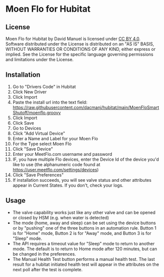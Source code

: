 # Moen Flo for Hubitat

## License
Moen Flo for Hubitat by David Manuel is licensed under [CC BY 4.0](https://creativecommons.org/licenses/by/4.0).
Software distributed under the License is distributed on an "AS IS" BASIS, WITHOUT WARRANTIES OR CONDITIONS OF ANY KIND, either express or implied. See the License for the specific language governing permissions and limitations under the License.

## Installation
1. Go to "Drivers Code" in Hubitat
2. Click New Driver
3. Click Import
4. Paste the install url into the text field: https://raw.githubusercontent.com/dacmanj/hubitat/main/MoenFloSmartShutoff/moenflo.groovy
5. Click Import
6. Click Save
7. Go to Devices
8. Click "Add Virtual Device"
9. Enter a Name and Label for your Moen Flo
10. For the Type select Moen Flo
11. Click "Save Device"
12. Enter your MeetFlo.com username and password
13. IF, you have multiple Flo devices, enter the Device Id of the device you'd like to use (the alphanumeric code found at https://user.meetflo.com/settings/devices)
14. Click "Save Preferences"
15. If installation succeeds, you will see valve status and other attributes appear in Current States. If you don't, check your logs.

## Usage
- The valve capability works just like any other valve and can be opened or closed by HSM (e.g. when water is detected)
- The mode (home, away and sleep) can be set using the device buttons or by "pushing" one of the three buttons in an automation rule. Button 1 is for "Home" mode, Button 2 is for "Away" mode, and Button 3 is for "Sleep" mode.
- The API requires a timeout value for "Sleep" mode to return to another mode. The default is to return to Home mode after 120 minutes, but can be changed in the preferences.
- The Manual Health Test button performs a manual health test. The last result for a hubitat initiated health test will appear in the attributes on the next poll after the test is complete.
